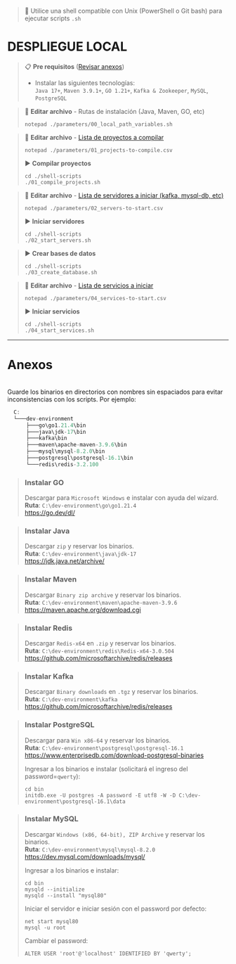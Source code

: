 > 📌 Utilice una shell compatible con Unix (PowerShell o Git bash) para ejecutar scripts `.sh`

# DESPLIEGUE LOCAL

> 📋 **Pre requisitos** ([Revisar anexos](#anexos))
> - Instalar las siguientes tecnologías:
>   <br>`Java 17+`, `Maven 3.9.1+`, `GO 1.21+`, `Kafka & Zookeeper`, `MySQL`, `PostgreSQL`

> 📄 **Editar archivo** - Rutas de instalación (Java, Maven, GO, etc)
> ```shell script 
> notepad ./parameters/00_local_path_variables.sh
> ```

> 📄 **Editar archivo** - [Lista de proyectos a compilar](./parameters/README.md)
> ```shell script 
> notepad ./parameters/01_projects-to-compile.csv
> ```
> ▶️ **Compilar proyectos**
> ```shell script 
> cd ./shell-scripts
> ./01_compile_projects.sh
> ```

> 📄 **Editar archivo** - [Lista de servidores a iniciar (kafka, mysql-db, etc)](./parameters/README.md)
> ```shell script 
> notepad ./parameters/02_servers-to-start.csv
> ```
> ▶️ **Iniciar servidores**
> ```shell script 
> cd ./shell-scripts
> ./02_start_servers.sh
> ```

> ▶️ **Crear bases de datos**
> ```shell script 
> cd ./shell-scripts
> ./03_create_database.sh
> ```

> 📄 **Editar archivo** - [Lista de servicios a iniciar](./parameters/README.md)
> ```shell script 
> notepad ./parameters/04_services-to-start.csv
> ```
> ▶️ **Iniciar servicios**
> ```shell script 
> cd ./shell-scripts
> ./04_start_services.sh
> ```


---

# Anexos

<br>Guarde los binarios en directorios con nombres sin espaciados para evitar inconsistencias con los scripts. Por ejemplo:
```javascript
  C:
  └───dev-environment
      ├───go\go1.21.4\bin
      ├───java\jdk-17\bin
      ├───kafka\bin
      ├───maven\apache-maven-3.9.6\bin
      ├───mysql\mysql-8.2.0\bin
      ├───postgresql\postgresql-16.1\bin
      └───redis\redis-3.2.100
```

> ### Instalar GO
> Descargar para `Microsoft Windows` e instalar con ayuda del wizard.
> <br>**Ruta**: `C:\dev-environment\go\go1.21.4`
> <br>https://go.dev/dl/

> ### Instalar Java
> Descargar `zip` y reservar los binarios.
> <br>**Ruta**: `C:\dev-environment\java\jdk-17`
> <br>https://jdk.java.net/archive/

> ### Instalar Maven
> Descargar `Binary zip archive` y reservar los binarios.
> <br>**Ruta**: `C:\dev-environment\maven\apache-maven-3.9.6`
> <br>https://maven.apache.org/download.cgi

> ### Instalar Redis
> Descargar `Redis-x64` en `.zip` y reservar los binarios.
> <br>**Ruta**: `C:\dev-environment\redis\Redis-x64-3.0.504`
> <br>https://github.com/microsoftarchive/redis/releases

> ### Instalar Kafka
> Descargar `Binary downloads` en `.tgz` y reservar los binarios.
> <br>**Ruta**: `C:\dev-environment\kafka`
> <br>https://github.com/microsoftarchive/redis/releases

> ### Instalar PostgreSQL
> Descargar para `Win x86-64` y reservar los binarios.
> <br>**Ruta**: `C:\dev-environment\postgresql\postgresql-16.1`
> <br>https://www.enterprisedb.com/download-postgresql-binaries
>
> Ingresar a los binarios e instalar (solicitará el ingreso del password=`qwerty`):
> ```
> cd bin
> initdb.exe -U postgres -A password -E utf8 -W -D C:\dev-environment\postgresql-16.1\data
> ```

> ### Instalar MySQL
> Descargar `Windows (x86, 64-bit), ZIP Archive` y reservar los binarios.
> <br>**Ruta**: `C:\dev-environment\mysql\mysql-8.2.0`
> <br>https://dev.mysql.com/downloads/mysql/
>
> Ingresar a los binarios e instalar:
> ```
> cd bin
> mysqld --initialize
> mysqld --install "mysql80"
> ```
> Iniciar el servidor e iniciar sesión con el password por defecto:
> ```
> net start mysql80
> mysql -u root
> ```
> Cambiar el password:
> ```
> ALTER USER 'root'@'localhost' IDENTIFIED BY 'qwerty';
> ```
